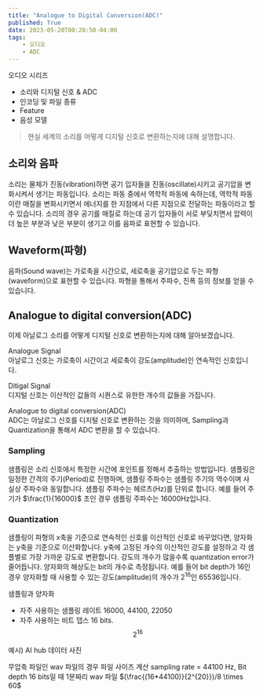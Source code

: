 ```yaml
---
title: "Analogue to Digital Conversion(ADC)"
published: True
date: 2023-05-20T00:20:50-04:00
tags:
    - 오디오
    - ADC
---
```


오디오 시리즈
- 소리와 디지털 신호 & ADC
- 인코딩 및 파일 종류
- Feature
- 음성 모델

>현실 세계의 소리를 어떻게 디지털 신호로 변환하는지에 대해 설명합니다.


## 소리와 음파
소리는 물체가 진동(vibration)하면 공기 입자들을 진동(oscillate)시키고 공기압을 변화시켜서 생기는 파동입니다. 소리는 파동 중에서 역학적 파동에 속하는데, 역학적 파동이란 매질을 변화시키면서 에너지를 한 지점에서 다른 지점으로 전달하는 파동이라고 할 수 있습니다. 소리의 경우 공기를 매질로 하는데 공기 입자들이 서로 부딪치면서 압력이 더 높은 부분과 낮은 부분이 생기고 이를 음파로 표현할 수 있습니다.

## Waveform(파형)
음파(Sound wave)는 가로축을 시간으로, 세로축을 공기압으로 두는 파형(waveform)으로 표현할 수 있습니다. 파형을 통해서 주파수, 진폭 등의 정보를 얻을 수 있습니다.

## Analogue to digital conversion(ADC)
이제 아날로그 소리를 어떻게 디지털 신호로 변환하는지에 대해 알아보겠습니다.

Analogue Signal <br>
아날로그 신호는 가로축이 시간이고 세로축이 강도(amplitude)인 연속적인 신호입니다.

Ditigal Signal <br>
디지털 신호는 이산적인 값들의 시퀀스로 유한한 개수의 값들을 가집니다.

Analogue to digital conversion(ADC) <br>
ADC는 아날로그 신호를 디지털 신호로 변환하는 것을 의미하며, Sampling과 Quantization을 통해서 ADC 변환을 할 수 있습니다.

### Sampling
샘플링은 소리 신호에서 특정한 시간에 포인트를 정해서 추출하는 방법입니다. 샘플링은 일정한 간격의 주기(Period)로 진행하며, 샘플링 주파수는 샘플링 주기의 역수이며 사실상 주파수와 동일합니다. 샘플링 주파수는 헤르츠(Hz)를 단위로 합니다. 예를 들어 주기가 $\frac{1}{16000}$ 초인 경우 샘플링 주파수는 16000Hz입니다.


### Quantization
샘플링이 파형의 x축을 기준으로 연속적인 신호를 이산적인 신호로 바꾸었다면, 양자화는 y축을 기준으로 이산화합니다. y축에 고정된 개수의 이산적인 강도를 설정하고 각 샘플별로 가장 가까운 강도로 변환합니다. 강도의 개수가 많을수록 quantization error가 줄어듭니다. 양자화의 해상도는 bit의 개수로 측정됩니다. 예를 들어 bit depth가 16인 경우 양자화할 때 사용할 수 있는 강도(amplitude)의 개수가 $2^16$인 65536입니다.

샘플링과 양자화
- 자주 사용하는 샘플링 레이트 16000, 44100, 22050
- 자주 사용하는 비트 뎁스 16 bits. $$2^{16}$$

예시) AI hub 데이터 사진


무압축 파일인 wav 파일의 경우 파일 사이즈 계산
sampling rate = 44100 Hz, Bit depth 16 bits일 때
1분짜리 wav 파일
$(\frac{(16*44100)}{2^{20}})/8 \times 60$
